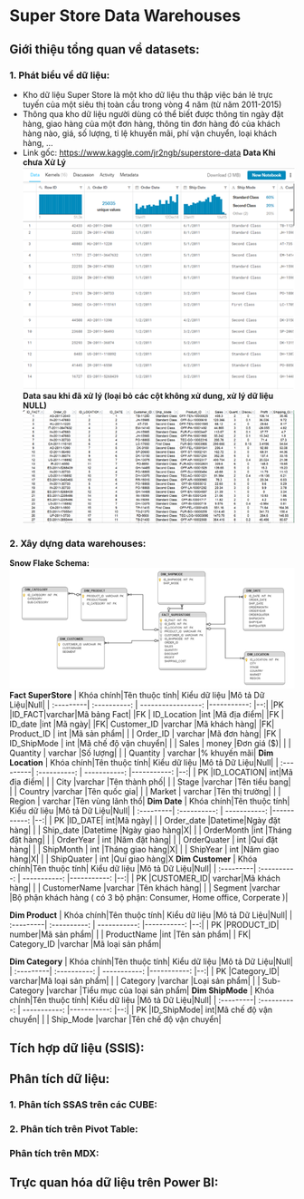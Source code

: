 # Super Store Data Warehouses
 
## Giới thiệu tổng quan về datasets:

### 1. Phát biểu về dữ liệu:
 - Kho dữ liệu Super Store là một kho dữ liệu thu thập việc bán lẻ trực tuyến của một siêu thị toàn cầu trong vòng 4 năm (từ năm 2011-2015)
 - Thông qua kho dữ liệu người dùng có thể biết được thông tin ngày đặt hàng, giao hàng của một đơn hàng, thông tin đơn hàng đó của khách hàng nào, giá, số lượng, tỉ lệ khuyến mãi, phí vận chuyển, loại khách hàng, …
 - Link gốc: https://www.kaggle.com/jr2ngb/superstore-data
**Data Khi chưa Xử Lý**
![](image\DataChuaXuLy.png)
**Data sau khi đã xử lý (loại bỏ các cột không xử dung, xử lý dữ liệu NULL)**
![](image\DataXuLy.png)

### 2. Xây dựng data warehouses:
**Snow Flake Schema:**
![](image\SnowFlakeSchema.png)
**Fact SuperStore**
| Khóa chính|Tên thuộc tính| Kiểu dữ liệu  |Mô tả Dữ Liệu|Null|
| :---------| :----------: | -----------------: |-----------: |--:|
|PK |ID_FACT|varchar|Mã bảng Fact|
|FK | ID_Location |int  |Mã địa điểm|
|FK | ID_date |int |Mã ngày|
|FK| Customer_ID |varchar  |Mã khách hàng|
|FK| Product_ID | int |Mã sản phẩm|
|   | Order_ID | varchar |Mã đơn hàng|
|FK | ID_ShipMode | int |Mã chế độ vận chuyển|
|   | Sales | money |Đơn giá ($)|
|   | Quantity | varchar |Số lượng|
|   | Quantity | varchar |% khuyến mãi|
**Dim Location**
| Khóa chính|Tên thuộc tính| Kiểu dữ liệu  |Mô tả Dữ Liệu|Null|
| :---------| :----------: | -----------: |-----------: |--:|
| PK |ID_LOCATION| int|Mã địa điểm|
|   | City |varchar  |Tên thành phố|
|   | Stage |varchar |Tên tiểu bang|
|   | Country |varchar  |Tên quốc gia|
|   | Market | varchar |Tên thị trường|
|   | Region | varchar |Tên vùng lãnh thổ|
**Dim Date**
| Khóa chính|Tên thuộc tính| Kiểu dữ liệu  |Mô tả Dữ Liệu|Null|
| :---------| :----------: | -----------: |-----------: |--:|
| PK |ID_DATE| int|Mã ngày|
|   | Order_date |Datetime|Ngày đặt hàng|
|   | Ship_date |Datetime |Ngày giao hàng|X|
|   | OrderMonth |int  |Tháng đặt hàng|
|   | OrderYear | int |Năm đặt hàng|
|   | OrderQuater | int |Quí đặt hàng|
|   | ShipMonth | int |Tháng giao hàng|X|
|   | ShipYear | int |Năm giao hàng|X|
|   | ShipQuater | int |Quí giao hàng|X
**Dim Customer**
| Khóa chính|Tên thuộc tính| Kiểu dữ liệu  |Mô tả Dữ Liệu|Null|
| :---------| :----------: | -----------: |-----------: |--:|
| PK |CUSTOMER_ID| varchar|Mã khách hàng|
|   | CustomerName |varchar  |Tên khách hàng|
|   | Segment |varchar |Bộ phận khách hàng ( có 3 bộ phận: Consumer, Home office, Corperate )|

**Dim Product**
| Khóa chính|Tên thuộc tính| Kiểu dữ liệu  |Mô tả Dữ Liệu|Null|
| :---------| :----------: | -----------: |-----------: |--:|
| PK |PRODUCT_ID| number|Mã sản phẩm|
|   | ProductName |int  |Tên sản phẩm|
| FK| Category_ID |varchar |Mã loại sản phẩm|

**Dim Category**
| Khóa chính|Tên thuộc tính| Kiểu dữ liệu  |Mô tả Dữ Liệu|Null|
| :---------| :----------: | -----------: |-----------: |--:|
| PK |Category_ID| varchar|Mã loại sản phẩm|
|   | Category  |varchar  |Loại sản phẩm|
|   | Sub-Category |varchar |Tiểu mục của loại sản phẩm|
**Dim ShipMode**
| Khóa chính|Tên thuộc tính| Kiểu dữ liệu  |Mô tả Dữ Liệu|Null|
| :---------| :----------: | -----------: |-----------: |--:|
| PK |ID_ShipMode| int|Mã chế độ vận chuyển|
|   | Ship_Mode |varchar  |Tên chế độ vận chuyển|


## Tích hợp dữ liệu (SSIS):

## Phân tích dữ liệu:

### 1. Phân tích SSAS trên các CUBE:
### 2. Phân tích trên Pivot Table:

### Phân tích trên MDX:

## Trực quan hóa dữ liệu trên Power BI:

